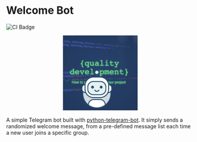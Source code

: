 # Welcome Bot
![CI Badge](https://github.com/QD-2022/Welcome-Bot/actions/workflows/ci.yml/badge.svg)

<p align="center">
    <img src="icon.jpeg" alt="logo" width="200">
</p>

A simple Telegram bot built with [python-telegram-bot](https://python-telegram-bot.org/).
It simply sends a randomized welcome message, from a pre-defined message list each time a new user joins a specific group.

